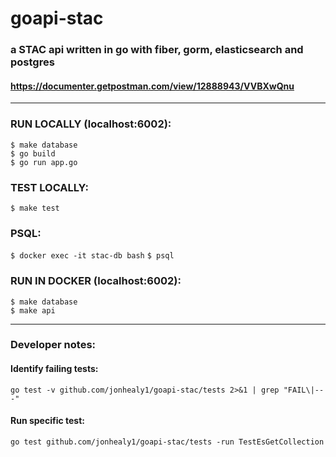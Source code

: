 # goapi-stac  
### a STAC api written in go with fiber, gorm, elasticsearch and postgres  
#### https://documenter.getpostman.com/view/12888943/VVBXwQnu   
-------

### RUN LOCALLY (localhost:6002):   
```$ make database```  
```$ go build```  
```$ go run app.go```  
    
### TEST LOCALLY:       
```$ make test```
   
### PSQL:
```$ docker exec -it stac-db bash```
```$ psql```

### RUN IN DOCKER (localhost:6002):  
```$ make database```  
```$ make api```  

---- 
### Developer notes:    
#### Identify failing tests:
```go test -v github.com/jonhealy1/goapi-stac/tests 2>&1 | grep "FAIL\|---"```    
#### Run specific test:   
```go test github.com/jonhealy1/goapi-stac/tests -run TestEsGetCollection```

